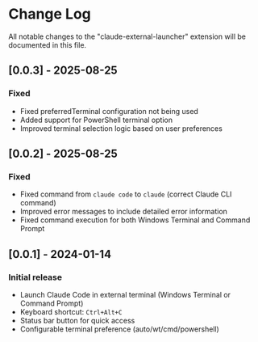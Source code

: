 # Change Log

All notable changes to the "claude-external-launcher" extension will be documented in this file.

## [0.0.3] - 2025-08-25

### Fixed

- Fixed preferredTerminal configuration not being used
- Added support for PowerShell terminal option
- Improved terminal selection logic based on user preferences

## [0.0.2] - 2025-08-25

### Fixed

- Fixed command from `claude code` to `claude` (correct Claude CLI command)
- Improved error messages to include detailed error information
- Fixed command execution for both Windows Terminal and Command Prompt

## [0.0.1] - 2024-01-14

### Initial release

- Launch Claude Code in external terminal (Windows Terminal or Command Prompt)
- Keyboard shortcut: `Ctrl+Alt+C`
- Status bar button for quick access
- Configurable terminal preference (auto/wt/cmd/powershell)